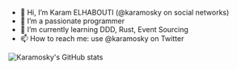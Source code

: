 - 👋 Hi, I’m Karam ELHABOUTI (@karamosky on social networks)
- 👀 I’m a passionate programmer
- 🌱 I’m currently learning DDD, Rust, Event Sourcing
- 📫 How to reach me: use @karamosky on Twitter

<!---
karamosky/karamosky is a ✨ special ✨ repository because its `README.md` (this file) appears on your GitHub profile.
You can click the Preview link to take a look at your changes.
--->

![Karamosky's GitHub stats](https://github-readme-stats.vercel.app/api?username=karamosky&count_private=true)
